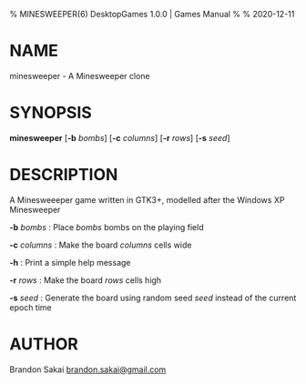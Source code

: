 % MINESWEEPER(6) DesktopGames 1.0.0 | Games Manual
%
% 2020-12-11

# NAME

minesweeper - A Minesweeper clone

# SYNOPSIS

**minesweeper** [**-b** _bombs_] [**-c** _columns_] [**-r** _rows_] [**-s** _seed_]

# DESCRIPTION

A Minesweeeper game written in GTK3+, modelled after the Windows XP Minesweeper

**-b** _bombs_
: Place _bombs_ bombs on the playing field

**-c** _columns_
: Make the board _columns_ cells wide

**-h**
: Print a simple help message

**-r** _rows_
: Make the board _rows_ cells high

**-s** _seed_
: Generate the board using random seed _seed_ instead of the current epoch time

# AUTHOR

Brandon Sakai <brandon.sakai@gmail.com>
